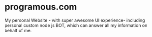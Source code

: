# programous.com
My personal Website - with super awesome UI experience- including personal custom node js BOT, which can answer all my information on behalf of me. 
